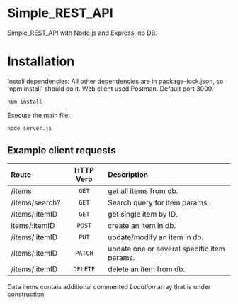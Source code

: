 # Simple_REST_API
Simple_REST_API with Node.js and Express, no DB.

# Installation
Install dependencies:
All other dependencies are in package-lock.json, so 'npm install' should do it. Web client used Postman. Default port 3000.
```bash
npm install
```
Execute the main file:
```bash
node server.js
```
## Example client requests
| Route  | HTTP Verb  | Description |
| :------------ |:---------------:| :-----|
| /items      | `GET` | get all items from db. |
| /items/search? | `GET`        |   Search query for item params . |
| /items/:itemID      | `GET`        |  get single item by ID.  |
| items/:itemID      | `POST` | create an item in db.  |
| /items/:itemID      | `PUT`        |   update/modify an item in db.  |
| /items/:itemID  | `PATCH`        |  update one or several specific item params.|
| /items/:itemID  | `DELETE`        |  delete an item from db.|

Data items contais additional commented *Location* array that is under construction.
